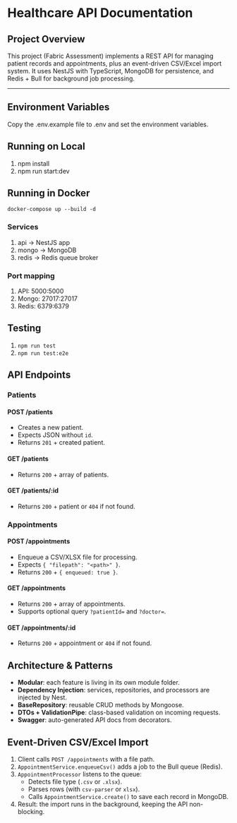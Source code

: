 # Healthcare API Documentation

## Project Overview

This project (Fabric Assessment) implements a REST API for managing patient records and appointments, plus an event-driven CSV/Excel import system. It uses NestJS with TypeScript, MongoDB for persistence, and Redis + Bull for background job processing.

---
## Environment Variables

Copy the .env.example file to .env and set the environment variables.


## Running on Local

1. npm install
2. npm run start:dev

## Running in Docker

``docker-compose up --build -d``
### Services
  1. api → NestJS app
  2. mongo → MongoDB
  3. redis → Redis queue broker

### Port mapping

  1. API: 5000:5000
  2. Mongo: 27017:27017
  3. Redis: 6379:6379

## Testing

1. ``npm run test``
2. ``npm run test:e2e``

## API Endpoints

### Patients

#### POST /patients
- Creates a new patient.  
- Expects JSON without `id`.  
- Returns `201` + created patient.

#### GET /patients
- Returns `200` + array of patients.

#### GET /patients/:id
- Returns `200` + patient or `404` if not found.

### Appointments

#### POST /appointments
- Enqueue a CSV/XLSX file for processing.  
- Expects `{ "filepath": "<path>" }`.  
- Returns `200` + `{ enqueued: true }`.

#### GET /appointments
- Returns `200` + array of appointments.  
- Supports optional query `?patientId=` and `?doctor=`.

#### GET /appointments/:id
- Returns `200` + appointment or `404` if not found.

## Architecture & Patterns

- **Modular**: each feature is living in its own module folder.  
- **Dependency Injection**: services, repositories, and processors are injected by Nest.  
- **BaseRepository**: reusable CRUD methods by Mongoose.  
- **DTOs + ValidationPipe**: class-based validation on incoming requests.  
- **Swagger**: auto-generated API docs from decorators.

## Event-Driven CSV/Excel Import

1. Client calls `POST /appointments` with a file path.  
2. `AppointmentService.enqueueCsv()` adds a job to the Bull queue (Redis).  
3. `AppointmentProcessor` listens to the queue:
   - Detects file type (`.csv` or `.xlsx`).  
   - Parses rows (with `csv-parser` or `xlsx`).  
   - Calls `AppointmentService.create()` to save each record in MongoDB.  
4. Result: the import runs in the background, keeping the API non-blocking.
